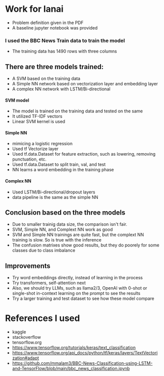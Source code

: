 # Work for lanai
- Problem definition given in the PDF
- A baseline jupyter notebook was provided

### I used the BBC News Train data to train the model
- The training data has 1490 rows with three columns

## There are three models trained: 
- A SVM based on the training data <br>
- A Simple NN network based on vectorization layer and embedding layer <br>
- A complex NN network with LSTM/Bi-directional <br>

#### SVM model
- The model is trained on the training data and tested on the same
- It utilized TF-IDF vectors
- Linear SVM kernel is used

#### Simple NN
- mimicing a logistic regression
- Used tf Vectorize layer
- Used tf.data.Dataset for feature extraction, such as lowering, removing punctuation, etc.
- Used tf.data.Dataset to split train, val, and test 
- NN learns a word embedding in the training phase

#### Complex NN
- Used LSTM/Bi-directional/dropout layers
- data pipeline is the same as the simple NN

## Conclusion based on the three models
- Due to smaller trainig data size, the comparison isn't fair. 
- SVM, Simple NN, and Complext NN work as good
- SVM and Simple NN trainings are quite fast, but the complext NN training is slow. So is true with the inference
- The confusion matrixes show good results, but they do poorely for some classes due to class imbalance

## Improvements
- Try word embeddings directly, instead of learning in the process
- Try transformers, self-attention next
- Also, we should try LLMs, such as llama2/3, OpenAI with 0-shot or single-shot in-context learning on the prompt to see the results
- Try a larger training and test dataset to see how these model compare 

# References I used
- kaggle
- stackoverflow
- tensorflow.org
- https://www.tensorflow.org/tutorials/keras/text_classification
- https://www.tensorflow.org/api_docs/python/tf/keras/layers/TextVectorization#adapt
- https://github.com/mmalam3/BBC-News-Classification-using-LSTM-and-TensorFlow/blob/main/bbc_news_classification.ipynb 





